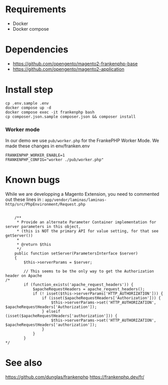 # Requirements
- Docker
- Docker compose

# Dependencies
- https://github.com/opengento/magento2-frankenphp-base
- https://github.com/opengento/magento2-application

# Install step
```
cp .env.sample .env
docker compose up -d
docker compose exec -it frankenphp bash
cp composer.json.sample composer.json && composer install
```

### Worker mode
In our demo we use `pub/worker.php` for the FrankePHP Worker Mode.
We made these changes in env/franken.env
```
FRANKENPHP_WORKER_ENABLE=1
FRANKENPHP_CONFIG="worker ./pub/worker.php"
```

# Known bugs
While we are developping a Magento Extension, you need to commented out these lines in :
`app/vendor/laminas/laminas-http/src/PhpEnvironment/Request.php`
```

    /**
     * Provide an alternate Parameter Container implementation for server parameters in this object,
     * (this is NOT the primary API for value setting, for that see getServer())
     *
     * @return $this
     */
    public function setServer(ParametersInterface $server)
    {
        $this->serverParams = $server;

        // This seems to be the only way to get the Authorization header on Apache
/*
        if (function_exists('apache_request_headers')) {
            $apacheRequestHeaders = apache_request_headers();
            if (! isset($this->serverParams['HTTP_AUTHORIZATION'])) {
                if (isset($apacheRequestHeaders['Authorization'])) {
                    $this->serverParams->set('HTTP_AUTHORIZATION', $apacheRequestHeaders['Authorization']);
                } elseif (isset($apacheRequestHeaders['authorization'])) {
                    $this->serverParams->set('HTTP_AUTHORIZATION', $apacheRequestHeaders['authorization']);
                }
            }
        }
*/
```

# See also
https://github.com/dunglas/frankenphp
https://frankenphp.dev/fr/
